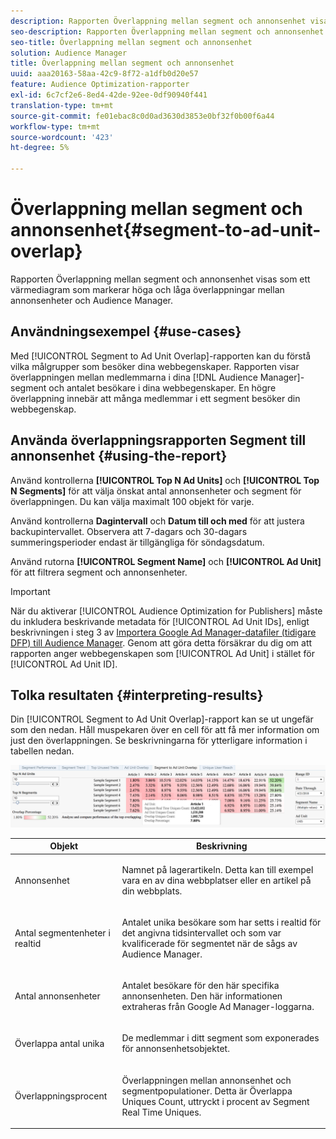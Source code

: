 ```yaml
---
description: Rapporten Överlappning mellan segment och annonsenhet visas som ett värmediagram som markerar höga och låga överlappningar mellan annonsenheter och Audience Manager.
seo-description: Rapporten Överlappning mellan segment och annonsenhet visas som ett värmediagram som markerar höga och låga överlappningar mellan annonsenheter och Audience Manager.
seo-title: Överlappning mellan segment och annonsenhet
solution: Audience Manager
title: Överlappning mellan segment och annonsenhet
uuid: aaa20163-58aa-42c9-8f72-a1dfb0d20e57
feature: Audience Optimization-rapporter
exl-id: 6c7cf2e6-8ed4-42de-92ee-0df90940f441
translation-type: tm+mt
source-git-commit: fe01ebac8c0d0ad3630d3853e0bf32f0b00f6a44
workflow-type: tm+mt
source-wordcount: '423'
ht-degree: 5%

---
```


# Överlappning mellan segment och annonsenhet{#segment-to-ad-unit-overlap}

Rapporten Överlappning mellan segment och annonsenhet visas som ett värmediagram som markerar höga och låga överlappningar mellan annonsenheter och Audience Manager.

## Användningsexempel {#use-cases}

Med [!UICONTROL Segment to Ad Unit Overlap]-rapporten kan du förstå vilka målgrupper som besöker dina webbegenskaper. Rapporten visar överlappningen mellan medlemmarna i dina [!DNL Audience Manager]-segment och antalet besökare i dina webbegenskaper. En högre överlappning innebär att många medlemmar i ett segment besöker din webbegenskap.

## Använda överlappningsrapporten Segment till annonsenhet {#using-the-report}

Använd kontrollerna **[!UICONTROL Top N Ad Units]** och **[!UICONTROL Top N Segments]** för att välja önskat antal annonsenheter och segment för överlappningen. Du kan välja maximalt 100 objekt för varje.

Använd kontrollerna **Dagintervall** och **Datum till och med** för att justera backupintervallet. Observera att 7-dagars och 30-dagars summeringsperioder endast är tillgängliga för söndagsdatum.

Använd rutorna **[!UICONTROL Segment Name]** och **[!UICONTROL Ad Unit]** för att filtrera segment och annonsenheter.

>[!IMPORTANT]
>
>När du aktiverar [!UICONTROL Audience Optimization for Publishers] måste du inkludera beskrivande metadata för [!UICONTROL Ad Unit IDs], enligt beskrivningen i steg 3 av [Importera Google Ad Manager-datafiler (tidigare DFP) till Audience Manager](../../../reporting/audience-optimization-reports/aor-publishers/import-dfp.md). Genom att göra detta försäkrar du dig om att rapporten anger webbegenskapen som [!UICONTROL Ad Unit] i stället för [!UICONTROL Ad Unit ID].

## Tolka resultaten {#interpreting-results}

Din [!UICONTROL Segment to Ad Unit Overlap]-rapport kan se ut ungefär som den nedan. Håll muspekaren över en cell för att få mer information om just den överlappningen. Se beskrivningarna för ytterligare information i tabellen nedan.

![](assets/publisher_segment_ad_unit_overlap.png)

<table id="table_22340F45B1B94D3796174CB30A60E212"> 
 <thead> 
  <tr> 
   <th colname="col1" class="entry"> Objekt </th> 
   <th colname="col2" class="entry"> Beskrivning </th> 
  </tr>
 </thead>
 <tbody> 
  <tr> 
   <td colname="col1"> <p><span class="wintitle"> Annonsenhet  </span> </p> </td> 
   <td colname="col2"> <p>Namnet på lagerartikeln. Detta kan till exempel vara en av dina webbplatser eller en artikel på din webbplats. </p> </td> 
  </tr> 
  <tr> 
   <td colname="col1"> <p><span class="wintitle"> Antal segmentenheter i realtid</span> </p> </td> 
   <td colname="col2"> <p>Antalet unika besökare som har setts i realtid för det angivna tidsintervallet och som var kvalificerade för segmentet när de sågs av <span class="keyword"> Audience Manager</span>. </p> </td> 
  </tr> 
  <tr> 
   <td colname="col1"> <p><span class="wintitle"> Antal annonsenheter</span> </p> </td> 
   <td colname="col2"> <p>Antalet besökare för den här specifika annonsenheten. Den här informationen extraheras från Google Ad Manager-loggarna. </p> </td> 
  </tr> 
  <tr> 
   <td colname="col1"> <p><span class="wintitle"> Överlappa antal unika</span> </p> </td> 
   <td colname="col2"> <p>De medlemmar i ditt segment som exponerades för annonsenhetsobjektet. </p> </td> 
  </tr> 
  <tr> 
   <td colname="col1"> <p><span class="wintitle"> Överlappningsprocent</span> </p> </td> 
   <td colname="col2"> <p>Överlappningen mellan annonsenhet och segmentpopulationer. Detta är <span class="wintitle"> Överlappa Uniques Count</span>, uttryckt i procent av <span class="wintitle"> Segment Real Time Uniques</span>. </p> </td> 
  </tr> 
 </tbody> 
</table>
